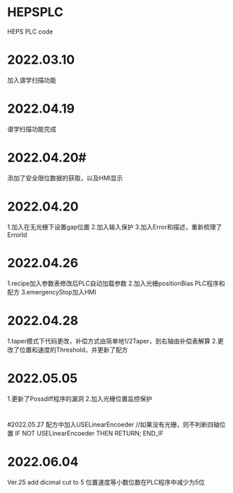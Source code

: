 ﻿# HEPSPLC
HEPS PLC code
# 2022.03.10
加入谱学扫描功能
#
# 2022.04.19
谱学扫描功能完成
#
# 2022.04.20#
添加了安全限位数据的获取，以及HMI显示
#
# 2022.04.20
1.加入在无光栅下设置gap位置
2.加入输入保护
3.加入Error和描述，重新梳理了ErrorId
#
# 2022.04.26
1.recipe加入参数表修改后PLC自动加载参数
2.加入光栅positionBias PLC程序和配方
3.emergencyStop加入HMI
#
# 2022.04.28
 1.taper模式下代码更改，补偿方式由简单地1/2Taper，到右轴由补偿表解算
 2.更改了位置和速度的Threshold，并更新了配方
#
# 2022.05.05
 1.更新了Possdiff程序的漏洞
 2.加入光栅位置监控保护
#
#
#2022.05.27 配方中加入USELinearEncoeder
//如果没有光栅，则不判断四轴位置
IF NOT USELinearEncoeder THEN
	RETURN;
END_IF
#
# 2022.06.04
Ver.25
add dicimal cut to 5
位置速度等小数位数在PLC程序中减少为5位
#